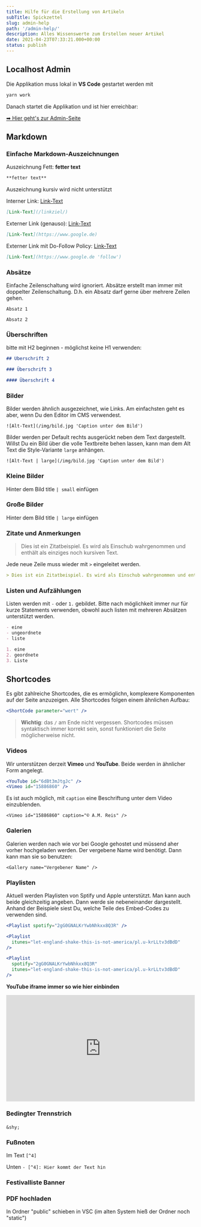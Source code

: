 ```yaml
---
title: Hilfe für die Erstellung von Artikeln
subTitle: Spickzettel
slug: admin-help
path: '/admin-help/'
description: Alles Wissenswerte zum Erstellen neuer Artikel
date: 2021-04-23T07:33:21.000+00:00
status: publish
---
```


## Localhost Admin

Die Applikation muss lokal in **VS Code** gestartet werden mit

```bash
yarn work
```

Danach startet die Applikation und ist hier erreichbar:

[➡ Hier geht's zur Admin-Seite](http://localhost:3334)

## Markdown

### Einfache Markdown-Auszeichnungen

Auszeichnung Fett: **fetter text**

```md
**fetter text**
```

Auszeichnung kursiv wird nicht unterstützt

Interner Link: [Link-Text](/admin-help/)

```md
[Link-Text](/linkziel/)
```

Externer Link (genauso): [Link-Text](https://www.google.de)

```md
[Link-Text](https://www.google.de)
```

Externer Link mit Do-Follow Policy: [Link-Text](https://www.google.de 'follow')

```md
[Link-Text](https://www.google.de 'follow')
```

### Absätze

Einfache Zeilenschaltung wird ignoriert. Absätze erstellt man immer mit doppelter Zeilenschaltung. D.h. ein Absatz darf gerne über mehrere Zeilen gehen.

    Absatz 1

    Absatz 2

### Überschriften

bitte mit H2 beginnen - möglichst keine H1 verwenden:

```md
## Überschrift 2

### Überschrift 3

#### Überschrift 4
```

### Bilder

Bilder werden ähnlich ausgezeichnet, wie Links. Am einfachsten geht es aber, wenn Du den Editor im CMS verwendest.

    ![Alt-Text](/img/bild.jpg 'Caption unter dem Bild')

Bilder werden per Default rechts ausgerückt neben dem Text dargestellt. Willst Du ein Bild über die volle Textbreite behen lassen, kann man dem Alt Text die Style-Variante `large` anhängen.

    ![Alt-Text | large](/img/bild.jpg 'Caption unter dem Bild')

### Kleine Bilder

Hinter dem Bild title `| small` einfügen

### Große Bilder

Hinter dem Bild title `| large` einfügen

### Zitate und Anmerkungen

> Dies ist ein Zitatbeispiel. Es wird als Einschub wahrgenommen und enthält als einziges noch kursiven Text.

Jede neue Zeile muss wieder mit `>` eingeleitet werden.

```md
> Dies ist ein Zitatbeispiel. Es wird als Einschub wahrgenommen und enthält als einziges noch kursiven Text.
```

### Listen und Aufzählungen

Listen werden mit `-` oder `1.` gebildet. Bitte nach möglichkeit immer nur für kurze Statements verwenden, obwohl auch listen mit mehreren Absätzen unterstützt werden.

```md
- eine
- ungeordnete
- liste

1. eine
2. geordnete
3. Liste
```

## Shortcodes

Es gibt zahlreiche Shortcodes, die es ermöglichn, komplexere Komponenten auf der Seite anzuzeigen. Alle Shortcodes folgen einem ähnlichen Aufbau:

```jsx
<ShortCode parameter="wert" />
```

> **Wichtig**: das `/` am Ende nicht vergessen. Shortcodes müssen syntaktisch immer korrekt sein, sonst funktioniert die Seite möglicherweise nicht.

### Videos

Wir unterstützen derzeit **Vimeo** und **YouTube**. Beide werden in ähnlicher Form angelegt.

```jsx
<YouTube id="6dBt3mJtgJc" />
<Vimeo id="15886860" />
```

<YouTube id="6dBt3mJtgJc" />

Es ist auch möglich, mit `caption` eine Beschriftung unter dem Video einzublenden.

    <Vimeo id="15886860" caption="© A.M. Reis" />

<Vimeo id="15886860" caption="© A.M. Reis" />

### Galerien

Galerien werden nach wie vor bei Google gehostet und müssend aher vorher hochgeladen werden. Der vergebene Name wird benötigt. Dann kann man sie so benutzen:

    <Gallery name="Vergebener Name" />

### Playlisten

Aktuell werden Playlisten von Sptify und Apple unterstützt. Man kann auch beide gleichzeitig angeben. Dann werde sie nebeneinander dargestellt. Anhand der Beispiele siest Du, welche Teile des Embed-Codes zu verwenden sind.

```jsx
<Playlist spotify="2gG0GNALKrYwbNhkxx8Q3R" />

<Playlist
  itunes="let-england-shake-this-is-not-america/pl.u-krLLtv3dBdD"
/>

<Playlist
  spotify="2gG0GNALKrYwbNhkxx8Q3R"
  itunes="let-england-shake-this-is-not-america/pl.u-krLLtv3dBdD"
/>
```

<Playlist
  spotify="2gG0GNALKrYwbNhkxx8Q3R"
  itunes="let-england-shake-this-is-not-america/pl.u-krLLtv3dBdD"
/>

**YouTube iframe immer so wie hier einbinden**

<iframe
  style="width: 100%; aspect-ratio: 16 / 9"
  src="https://www.youtube.com/embed/videoseries?list=PLGfxe66d_oUJYtj4Olaj2LyAl0mpJpHxA"
  title="YouTube video player"
  frameborder="0"
  allow="accelerometer; autoplay; clipboard-write; encrypted-media; gyroscope; picture-in-picture; web-share"
  allowfullscreen
></iframe>

### Bedingter Trennstrich

`&shy;` ­

### Fußnoten

Im Text `[^4]`

Unten `- [^4]: Hier kommt der Text hin`

### Festivalliste Banner

<FestivalList />

### PDF hochladen

In Ordner "public" schieben in VSC (im alten System hieß der Ordner noch "static")
